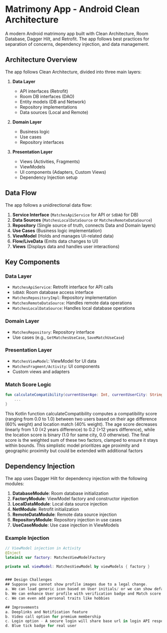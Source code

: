 # Matrimony App - Android Clean Architecture

A modern Android matrimony app built with Clean Architecture, Room Database, Dagger Hilt, and Retrofit. The app follows best practices for separation of concerns, dependency injection, and data management.

## Architecture Overview

The app follows Clean Architecture, divided into three main layers:

1. **Data Layer**  
   - API interfaces (Retrofit)  
   - Room DB interfaces (DAO)  
   - Entity models (DB and Network)  
   - Repository implementations  
   - Data sources (Local and Remote)

2. **Domain Layer**  
   - Business logic  
   - Use cases  
   - Repository interfaces  

3. **Presentation Layer**  
   - Views (Activities, Fragments)  
   - ViewModels  
   - UI components (Adapters, Custom Views)  
   - Dependency Injection setup  

## Data Flow

The app follows a unidirectional data flow:

1. **Service Interface** (`MatchesApiService` for API or `SdDAO` for DB)
2. **Data Sources** (`MatchesLocalDataSource` or `MatchesRemoteDataSource`)
3. **Repository** (Single source of truth, connects Data and Domain layers)
4. **Use Cases** (Business logic implementation)
5. **ViewModel** (Holds and manages UI-related data)
6. **Flow/LiveData** (Emits data changes to UI)
7. **Views** (Displays data and handles user interactions)

## Key Components

### Data Layer
- `MatchesApiService`: Retrofit interface for API calls
- `SdDAO`: Room database access interface
- `MatchesRepositoryImpl`: Repository implementation
- `MatchesRemoteDataSource`: Handles remote data operations
- `MatchesLocalDataSource`: Handles local database operations

### Domain Layer
- `MatchesRepository`: Repository interface
- Use cases (e.g., `GetMatchesUseCase`, `SaveMatchUseCase`)

### Presentation Layer
- `MatchesViewModel`: ViewModel for UI data
- `MatchesFragment/Activity`: UI components
- Custom views and adapters

### Match Score Logic
```kotlin
fun calculateCompatibility(currentUserAge: Int, currentUserCity: String, matchAge: Int, matchCity: String): Float {
    ...
}
```

This Kotlin function calculateCompatibility computes a compatibility score (ranging from 0.0 to 1.0) between two users based on their age difference (60% weight) and location match (40% weight). The age score decreases linearly from 1.0 (≤2 years difference) to 0.2 (>12 years difference), while the location score is binary (1.0 for same city, 0.0 otherwise). The final score is the weighted sum of these two factors, clamped to ensure it stays within bounds. This simplistic model prioritizes age proximity and geographic proximity but could be extended with additional factors

## Dependency Injection

The app uses Dagger Hilt for dependency injection with the following modules:

1. **DatabaseModule**: Room database initialization
2. **FactoryModule**: ViewModel factory and constructor injection
3. **LocalDataModule**: Local data source injection
4. **NetModule**: Retrofit initialization
5. **RemoteDataModule**: Remote data source injection
6. **RepositoryModule**: Repository injection in use cases
7. **UseCaseModule**: Use case injection in ViewModels

### Example Injection

```kotlin
// ViewModel injection in Activity
@Inject
lateinit var factory: MatchesViewModelFactory

private val viewModel: MatchesViewModel by viewModels { factory }


### Design Challenges
## Suppose you cannot show profile images due to a legal change.
a. We can load generic icon based on User initials/ or we can show default user icon male or female using glide image loader
b. We can enhance User profile with verification badge and Match score
c. We can even add personal traits like hobbies

## Improvements
a. Deeplinks and Notification feature
b. Video call option for premium membership
c. Login option - A secure login will share base url in login API response
d. Blue tick badge for real user




